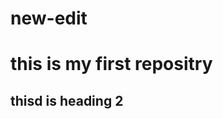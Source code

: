 # new-edit
<html>
  <head></head>
  <body>
    <h1>this is my first repositry</h1>
    <h2>thisd is heading 2</h2>
  </body>
  </html?
